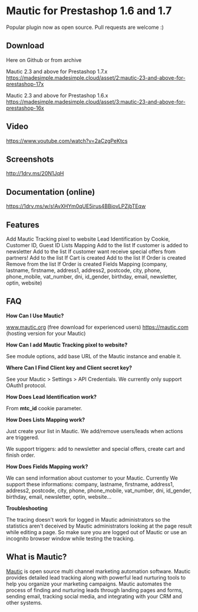 Mautic for Prestashop 1.6 and 1.7
=====================
Popular plugin now as open source. 
Pull requests are welcome :)

Download
-----
Here on Github or from archive

Mautic 2.3 and above for Prestashop 1.7.x
https://madesimple.madesimple.cloud/asset/2:mautic-23-and-above-for-prestashop-17x

Mautic 2.3 and above for Prestashop 1.6.x
https://madesimple.madesimple.cloud/asset/3:mautic-23-and-above-for-prestashop-16x

Video
-----

https://www.youtube.com/watch?v=2aCzgPeKtcs 

Screenshots
-----------

http://1drv.ms/20N1JqH

Documentation (online)
----------------------

https://1drv.ms/w/s!AvXHYm0qUE5irus4BBiovLPZjbTEqw

Features
--------

Add Mautic Tracking pixel to website
Lead Identification by Cookie, Customer ID, Guest ID
Lists Mapping
Add to the list If customer is added to newsletter
Add to the list If customer want receive special offers from partners!
Add to the list If Cart is created
Add to the list If Order is created
Remove from the list If Order is created
Fields Mapping (company, lastname, firstname, address1, address2, postcode, city, phone, phone_mobile, vat_number, dni, id_gender, birthday, email, newsletter, optin, website)


FAQ
---

**How Can I Use Mautic?**

www.mautic.org (free download for experienced users)
https://mautic.com (hosting version for your Mautic)


**How Can I add Mautic Tracking pixel to website?**

See module options, add base URL of the Mautic instance and enable it.

**Where Can I Find Client key and Client secret key?**

See your Mautic > Settings > API Credentials. 
We currently only support OAuth1 protocol.

**How Does Lead Identification work?**

From **mtc_id** cookie parameter.

**How Does Lists Mapping work?**

Just create your list in Mautic. We add/remove users/leads when actions are triggered.

We support triggers: add to newsletter and special offers, create cart and finish order.

**How Does Fields Mapping work?**

We can send information about customer to your Mautic. Currently We support these informations: company, lastname, firstname, address1, address2, postcode, city, phone, phone_mobile, vat_number, dni, id_gender, birthday, email, newsletter, optin, website…

**Troubleshooting**

The tracing doesn't work for logged in Mautic administrators so the statistics aren't deceived by Mautic administrators looking at the page result while editing a page. So make sure you are logged out of Mautic or use an incognito browser window while testing the tracking.

What  is Mautic?
------------------------

[Mautic](https://www.mautic.org/) is open source multi channel marketing automation software. Mautic provides detailed lead tracking along with powerful lead nurturing tools to help you organize your marketing campaigns. Mautic automates the process of finding and nurturing leads through landing pages and forms, sending email, tracking social media, and integrating with your CRM and other systems.
